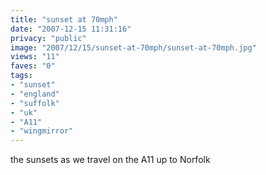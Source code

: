 ```yaml
---
title: "sunset at 70mph"
date: "2007-12-15 11:31:16"
privacy: "public"
image: "2007/12/15/sunset-at-70mph/sunset-at-70mph.jpg"
views: "11"
faves: "0"
tags:
- "sunset"
- "england"
- "suffolk"
- "uk"
- "A11"
- "wingmirror"
---
```

the sunsets as we travel on the A11 up to Norfolk
